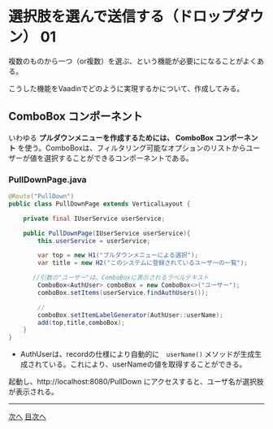 # 選択肢を選んで送信する（ドロップダウン） 01

複数のものから一つ（or複数）を選ぶ、という機能が必要にになることがよくある。

こうした機能をVaadinでどのように実現するかについて、作成してみる。

## ComboBox コンポーネント

いわゆる **プルダウンメニューを作成するためには、 ComboBox コンポーネント** を使う。ComboBoxは、フィルタリング可能なオプションのリストからユーザーが値を選択することができるコンポーネントである。

### PullDownPage.java

```java
@Route("PullDown")
public class PullDownPage extends VerticalLayout {

    private final IUserService userService;

    public PullDownPage(IUserService userService){
        this.userService = userService;

        var top = new H1("プルダウンメニューによる選択");
        var title = new H2("このシステムに登録されているユーザ一の一覧");

　　　　//引数の"ユーザー"は、ComboBoxに表示されるラベルテキスト
        ComboBox<AuthUser> comboBox = new ComboBox<>("ユーザー");
        comboBox.setItems(userService.findAuthUsers());

        //
        comboBox.setItemLabelGenerator(AuthUser::userName);
        add(top,title,comboBox);
    }
}
```

- AuthUserは、recordの仕様により自動的に　`userName()` メソッドが生成生成されている。これにより、userNameの値を取得することができる。

起動し、http://localhost:8080/PullDown にアクセスすると、ユーザ名が選択肢が表示される。


----

[次へ](02) 
[目次へ](..) 
